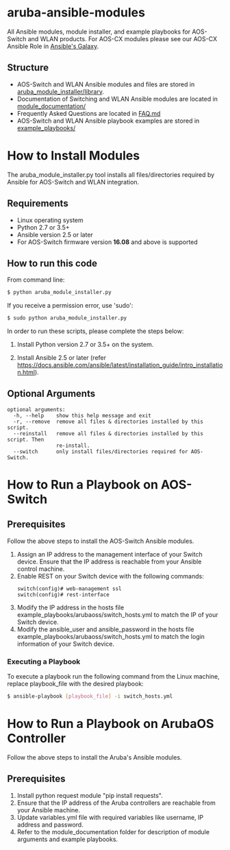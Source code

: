 # aruba-ansible-modules
All Ansible modules, module installer, and example playbooks for AOS-Switch and WLAN products.
 For AOS-CX modules please see our AOS-CX Ansible Role in [Ansible's Galaxy](https://galaxy.ansible.com/arubanetworks/aoscx_role).

## Structure

* AOS-Switch and WLAN Ansible modules and files are stored in [aruba_module_installer/library](https://github.com/aruba/aruba-ansible-modules/tree/master/aruba_module_installer/library).
* Documentation of Switching and WLAN Ansible modules are located in [module_documentation/](https://github.com/aruba/aruba-ansible-modules/tree/master/module_documentation) 
* Frequently Asked Questions are located in [FAQ.md](https://github.com/aruba/aruba-ansible-modules/blob/master/FAQ.md)
* AOS-Switch and WLAN Ansible playbook examples are stored in [example_playbooks/](https://github.com/aruba/aruba-ansible-modules/tree/master/example_playbooks)

# How to Install Modules
The aruba_module_installer.py tool installs all files/directories required by Ansible for AOS-Switch and WLAN integration.

## Requirements

* Linux operating system
* Python 2.7 or 3.5+
* Ansible version 2.5 or later
* For AOS-Switch firmware version **16.08** and above is supported


## How to run this code
From command line:    
```bash
$ python aruba_module_installer.py
```
If you receive a permission error, use 'sudo':
```bash
$ sudo python aruba_module_installer.py
```

In order to run these scripts, please complete the steps below:
1. Install Python version 2.7 or 3.5+ on the system.

2. Install Ansible 2.5 or later (refer https://docs.ansible.com/ansible/latest/installation_guide/intro_installation.html).
 
## Optional Arguments
```
optional arguments:
  -h, --help    show this help message and exit
  -r, --remove  remove all files & directories installed by this script.
  --reinstall   remove all files & directories installed by this script. Then
                re-install.
  --switch      only install files/directories required for AOS-Switch.
```

# How to Run a Playbook on AOS-Switch

## Prerequisites
Follow the above steps to install the AOS-Switch Ansible modules.
   
1. Assign an IP address to the management interface of your Switch device. Ensure that the IP address is reachable
from your Ansible control machine.
2. Enable REST on your Switch device with the following commands:
    ```
    switch(config)# web-management ssl
    switch(config)# rest-interface
    ```
3. Modify the IP address in the hosts file example_playbooks/arubaoss/switch_hosts.yml to match the IP of your Switch device.
4. Modify the ansible_user and ansible_password in the hosts file example_playbooks/arubaoss/switch_hosts.yml to match the login information of your Switch device.


### Executing a Playbook
To execute a playbook run the following command from the Linux machine, replace playbook_file with the desired playbook:  
```bash
$ ansible-playbook [playbook_file] -i switch_hosts.yml
```

# How to Run a Playbook on ArubaOS Controller
Follow the above steps to install the Aruba's Ansible modules. 

## Prerequisites
1. Install python request module "pip install requests".
2. Ensure that the IP address of the Aruba controllers are reachable from your Ansible machine.
3. Update variables.yml file with required variables like username, IP address and password.
4. Refer to the module_documentation folder for description of module arguments and example playbooks.
